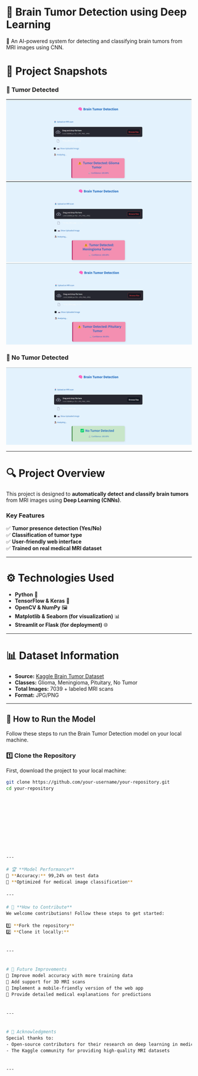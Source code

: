 #  **🧠 Brain Tumor Detection using Deep Learning**

 🚀 An AI-powered system for detecting and classifying brain tumors from MRI images using CNN.

# 📸 **Project Snapshots**
### 🔹 Tumor Detected  
![Tumor Detected](https://github.com/Romisaa582/Brain-Tumors-Detection/blob/main/photo/Screenshot%202025-02-13%20124854.png)
![Tumor Detected 2](https://github.com/Romisaa582/Brain-Tumors-Detection/blob/main/photo/Screenshot%202025-02-13%20124931.png)  
![Tumor Detected 3](https://github.com/Romisaa582/Brain-Tumors-Detection/blob/main/photo/Screenshot%202025-02-13%20125006.png)  

### 🔹 No Tumor Detected  
![No Tumor Detected](https://github.com/Romisaa582/Brain-Tumors-Detection/blob/main/photo/Screenshot%202025-02-13%20124820.png)

---

# 🔍 **Project Overview**  
This project is designed to **automatically detect and classify brain tumors** from MRI images using **Deep Learning (CNNs)**.  

### **Key Features**  
✅ **Tumor presence detection (Yes/No)**  
✅ **Classification of tumor type**  
✅ **User-friendly web interface**  
✅ **Trained on real medical MRI dataset**  

---

# ⚙️ **Technologies Used**  
- **Python** 🐍  
- **TensorFlow & Keras** 🧠  
- **OpenCV & NumPy** 🖼️  
- **Matplotlib & Seaborn (for visualization)** 📊  
- **Streamlit or Flask (for deployment)** 🌐  

---

# 📊 Dataset Information
- **Source:** [Kaggle Brain Tumor Dataset](https://www.kaggle.com/datasets/masoudnickparvar/brain-tumor-mri-dataset)  
- **Classes:** Glioma, Meningioma, Pituitary, No Tumor  
- **Total Images:** 7039 + labeled MRI scans  
- **Format:** JPG/PNG  
  

---
## 🚀 How to Run the Model  

Follow these steps to run the Brain Tumor Detection model on your local machine.  

### 1️⃣ **Clone the Repository**  
First, download the project to your local machine:  
```bash
git clone https://github.com/your-username/your-repository.git
cd your-repository










---

# 🏆 **Model Performance**  
📌 **Accuracy:** 99,24% on test data  
📌 **Optimized for medical image classification**  

---

# 🌟 **How to Contribute**  
We welcome contributions! Follow these steps to get started:  

1️⃣ **Fork the repository**  
2️⃣ **Clone it locally:**  


---


# 🔮 Future Improvements  
🔹 Improve model accuracy with more training data  
🔹 Add support for 3D MRI scans  
🔹 Implement a mobile-friendly version of the web app  
🔹 Provide detailed medical explanations for predictions  


---


# 🙏 Acknowledgments  
Special thanks to:  
- Open-source contributors for their research on deep learning in medical imaging  
- The Kaggle community for providing high-quality MRI datasets  


---
